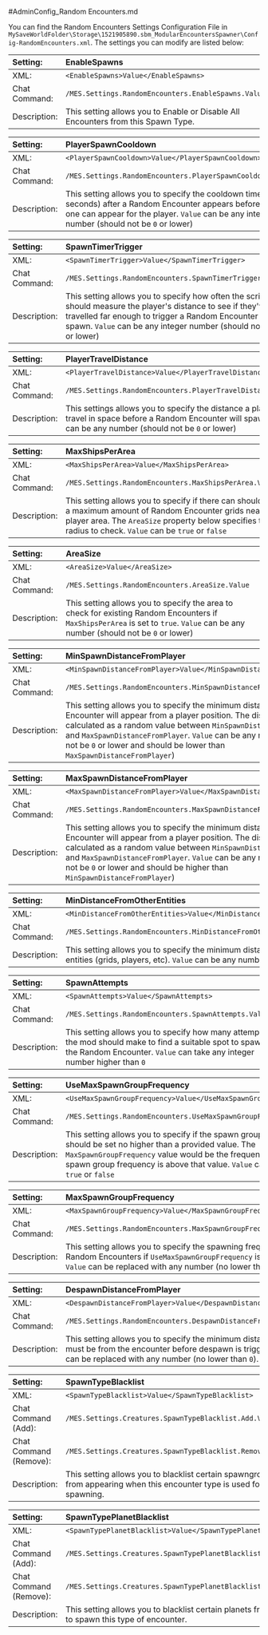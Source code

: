 #AdminConfig_Random Encounters.md

You can find the Random Encounters Settings Configuration File in `MySaveWorldFolder\Storage\1521905890.sbm_ModularEncountersSpawner\Config-RandomEncounters.xml`. The settings you can modify are listed below:

|Setting:|EnableSpawns|
|:----|:----|
|XML:|`<EnableSpawns>Value</EnableSpawns>`|
|Chat Command:|`/MES.Settings.RandomEncounters.EnableSpawns.Value`|
|Description:|This setting allows you to Enable or Disable All Encounters from this Spawn Type.|

|Setting:|PlayerSpawnCooldown|
|:----|:----|
|XML:|`<PlayerSpawnCooldown>Value</PlayerSpawnCooldown>`|
|Chat Command:|`/MES.Settings.RandomEncounters.PlayerSpawnCooldown.Value`|
|Description:|This setting allows you to specify the cooldown time (in seconds) after a Random Encounter appears before another one can appear for the player. `Value` can be any integer number (should not be `0` or lower)|

|Setting:|SpawnTimerTrigger|
|:----|:----|
|XML:|`<SpawnTimerTrigger>Value</SpawnTimerTrigger>`|
|Chat Command:|`/MES.Settings.RandomEncounters.SpawnTimerTrigger.Value`|
|Description:|This setting allows you to specify how often the script should measure the player's distance to see if they've travelled far enough to trigger a Random Encounter spawn. `Value` can be any integer number (should not be `0` or lower)|

|Setting:|PlayerTravelDistance|
|:----|:----|
|XML:|`<PlayerTravelDistance>Value</PlayerTravelDistance>`|
|Chat Command:|`/MES.Settings.RandomEncounters.PlayerTravelDistance.Value`|
|Description:|This settings allows you to specify the distance a player must travel in space before a Random Encounter will spawn. `Value` can be any number (should not be `0` or lower)|

|Setting:|MaxShipsPerArea|
|:----|:----|
|XML:|`<MaxShipsPerArea>Value</MaxShipsPerArea>`|
|Chat Command:|`/MES.Settings.RandomEncounters.MaxShipsPerArea.Value`|
|Description:|This setting allows you to specify if there can should be a maximum amount of Random Encounter grids near the player area. The `AreaSize` property below specifies the radius to check. `Value` can be `true` or `false`|

|Setting:|AreaSize|
|:----|:----|
|XML:|`<AreaSize>Value</AreaSize>`|
|Chat Command:|`/MES.Settings.RandomEncounters.AreaSize.Value`|
|Description:|This setting allows you to specify the area to check for existing Random Encounters if `MaxShipsPerArea` is set to `true`. `Value` can be any number (should not be `0` or lower)|

|Setting:|MinSpawnDistanceFromPlayer|
|:----|:----|
|XML:|`<MinSpawnDistanceFromPlayer>Value</MinSpawnDistanceFromPlayer>`|
|Chat Command:|`/MES.Settings.RandomEncounters.MinSpawnDistanceFromPlayer.Value`|
|Description:|This setting allows you to specify the minimum distance a Random Encounter will appear from a player position. The distance is calculated as a random value between `MinSpawnDistanceFromPlayer` and `MaxSpawnDistanceFromPlayer`. `Value` can be any number (should not be `0` or lower and should be lower than `MaxSpawnDistanceFromPlayer`)|

|Setting:|MaxSpawnDistanceFromPlayer|
|:----|:----|
|XML:|`<MaxSpawnDistanceFromPlayer>Value</MaxSpawnDistanceFromPlayer>`|
|Chat Command:|`/MES.Settings.RandomEncounters.MaxSpawnDistanceFromPlayer.Value`|
|Description:|This setting allows you to specify the minimum distance a Random Encounter will appear from a player position. The distance is calculated as a random value between `MinSpawnDistanceFromPlayer` and `MaxSpawnDistanceFromPlayer`. `Value` can be any number (should not be `0` or lower and should be higher than `MinSpawnDistanceFromPlayer`)|

|Setting:|MinDistanceFromOtherEntities|
|:----|:----|
|XML:|`<MinDistanceFromOtherEntities>Value</MinDistanceFromOtherEntities>`|
|Chat Command:|`/MES.Settings.RandomEncounters.MinDistanceFromOtherEntities.Value`|
|Description:|This setting allows you to specify the minimum distance from other entities (grids, players, etc). `Value` can be any number higher than `0`|

|Setting:|SpawnAttempts|
|:----|:----|
|XML:|`<SpawnAttempts>Value</SpawnAttempts>`|
|Chat Command:|`/MES.Settings.RandomEncounters.SpawnAttempts.Value`|
|Description:|This setting allows you to specify how many attempts the mod should make to find a suitable spot to spawn the Random Encounter. `Value` can take any integer number higher than `0`|

|Setting:|UseMaxSpawnGroupFrequency|
|:----|:----|
|XML:|`<UseMaxSpawnGroupFrequency>Value</UseMaxSpawnGroupFrequency>`|
|Chat Command:|`/MES.Settings.RandomEncounters.UseMaxSpawnGroupFrequency.Value`|
|Description:|This setting allows you to specify if the spawn group frequency should be set no higher than a provided value. The `MaxSpawnGroupFrequency` value would be the frequency used if the spawn group frequency is above that value. `Value` can be set to `true` or `false`|

|Setting:|MaxSpawnGroupFrequency|
|:----|:----|
|XML:|`<MaxSpawnGroupFrequency>Value</MaxSpawnGroupFrequency>`|
|Chat Command:|`/MES.Settings.RandomEncounters.MaxSpawnGroupFrequency.Value`|
|Description:|This setting allows you to specify the spawning frequency of Random Encounters if `UseMaxSpawnGroupFrequency` is set to `true`. `Value` can be replaced with any number (no lower than `0`).|

|Setting:|DespawnDistanceFromPlayer|
|:----|:----|
|XML:|`<DespawnDistanceFromPlayer>Value</DespawnDistanceFromPlayer>`|
|Chat Command:|`/MES.Settings.RandomEncounters.DespawnDistanceFromPlayer.Value`|
|Description:|This setting allows you to specify the minimum distance players must be from the encounter before despawn is triggered. `Value` can be replaced with any number (no lower than `0`).|

|Setting:|SpawnTypeBlacklist|
|:----|:----|
|XML:|`<SpawnTypeBlacklist>Value</SpawnTypeBlacklist>`|
|Chat Command (Add):   |`/MES.Settings.Creatures.SpawnTypeBlacklist.Add.Value`|
|Chat Command (Remove):|`/MES.Settings.Creatures.SpawnTypeBlacklist.Remove.Value`|
|Description:|This setting allows you to blacklist certain spawngroups from appearing when this encounter type is used for spawning.|

|Setting:|SpawnTypePlanetBlacklist|
|:----|:----|
|XML:|`<SpawnTypePlanetBlacklist>Value</SpawnTypePlanetBlacklist>`|
|Chat Command (Add):   |`/MES.Settings.Creatures.SpawnTypePlanetBlacklist.Add.Value`|
|Chat Command (Remove):|`/MES.Settings.Creatures.SpawnTypePlanetBlacklist.Remove.Value`|
|Description:|This setting allows you to blacklist certain planets from being able to spawn this type of encounter.|
